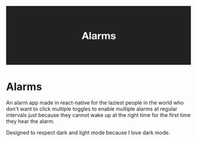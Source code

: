 <img src='./docs/Hero.png'>

# Alarms

An alarm app made in react-native for the laziest people in the world who don't want to click multiple toggles to enable multiple alarms at regular intervals just because they cannot wake up at the right time for the first time they hear the alarm.

Designed to respect dark and light mode because I love dark mode.
